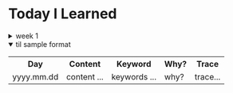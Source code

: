 # Today I Learned

<details>
<summary>week 1</summary>
  <table>
    <th>Day</th><th>Content</th><th>Keyword</th><th>Why?</th><th>Trace</th>
    <tr>
      <td>2021.02.05</td>
      <td>문제 정의</td>
      <td>프로젝트 틀 잡기</td>
      <td>정리 및 문서화</td>
      <td></td>
    </tr>
    <tr>
      <td>2021.02.06</td>
      <td>채팅 서버 구현 방식 공부</td>
      <td>sse, websocekt</td>
      <td>채팅 서버 구현을 위한 방법 찾기</td>
      <td></td>
    </tr>
    <tr>
      <td>2021.02.07</td>
      <td>SSE로 구현</td>
      <td>WebFlux, SSE</td>
      <td>SSE vs WebSocket 비교</td>
      <td>
        <a target='_blank' href="https://github.com/Pawer0223/study_codes/tree/main/flux_example">link1</a>, 
        <a target='_blank' href="https://github.com/Pawer0223/study_codes/tree/main/simple_webflux">link2</a>, 
        <a target='_blank' href="https://github.com/Pawer0223/study_codes/tree/main/using_reactive_streams">link3</a>
      </td>
    </tr>
    <tr>
      <td>2021.02.08</td>
      <td>WebSocket 구현</td>
      <td>WebSocket, sockJS, STOMP</td>
      <td>SSE vs WebSocket 비교</td>
      <td>
        <a href="https://github.com/Pawer0223/study_codes/tree/main/websocket_practice" target='_blank'>link1</a>
      </td>
    </tr>
    <tr>
      <td>2021.02.09</td>
      <td>Reactive Programming 공부하기</td>
      <td>reactive programming</td>
      <td>webflux 적용 시 기본개념의 부족함을 느낌</td>
      <td></td>
    </tr>
  </table>
</details>


<details open>
<summary>til sample format</summary>
  <table>
    <th>Day</th><th>Content</th><th>Keyword</th><th>Why?</th><th>Trace</th>
    <tr>
      <td>yyyy.mm.dd</td>
      <td>content ...</td>
      <td>keywords ... </td>
      <td>why?</td>
      <td>trace...</td>
    </tr>
  </table>
</details>
